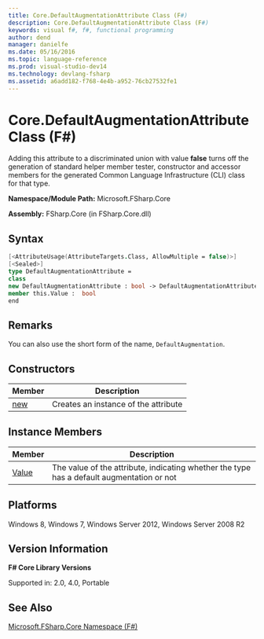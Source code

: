 ```yaml
---
title: Core.DefaultAugmentationAttribute Class (F#)
description: Core.DefaultAugmentationAttribute Class (F#)
keywords: visual f#, f#, functional programming
author: dend
manager: danielfe
ms.date: 05/16/2016
ms.topic: language-reference
ms.prod: visual-studio-dev14
ms.technology: devlang-fsharp
ms.assetid: a6add182-f768-4e4b-a952-76cb27532fe1 
---
```


# Core.DefaultAugmentationAttribute Class (F#)

Adding this attribute to a discriminated union with value **false** turns off the generation of standard helper member tester, constructor and accessor members for the generated Common Language Infrastructure (CLI) class for that type.

**Namespace/Module Path:** Microsoft.FSharp.Core

**Assembly:** FSharp.Core (in FSharp.Core.dll)


## Syntax

```fsharp
[<AttributeUsage(AttributeTargets.Class, AllowMultiple = false)>]
[<Sealed>]
type DefaultAugmentationAttribute =
class
new DefaultAugmentationAttribute : bool -> DefaultAugmentationAttribute
member this.Value :  bool
end
```

## Remarks
You can also use the short form of the name, `DefaultAugmentation`.


## Constructors


|Member|Description|
|------|-----------|
|[new](https://msdn.microsoft.com/library/866905a2-58a8-4f9d-9d9a-3e0c19226440)|Creates an instance of the attribute|

## Instance Members


|Member|Description|
|------|-----------|
|[Value](https://msdn.microsoft.com/library/25fcdeae-c8ae-452b-b7b5-a8ab5afa20db)|The value of the attribute, indicating whether the type has a default augmentation or not|

## Platforms
Windows 8, Windows 7, Windows Server 2012, Windows Server 2008 R2


## Version Information
**F# Core Library Versions**

Supported in: 2.0, 4.0, Portable

## See Also
[Microsoft.FSharp.Core Namespace &#40;F&#35;&#41;](Microsoft.FSharp.Core-Namespace-%5BFSharp%5D.md)